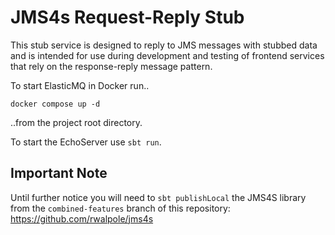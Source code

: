 # JMS4s Request-Reply Stub

This stub service is designed to reply to JMS messages with stubbed data and is intended for use during development and testing of frontend services that rely on the response-reply message pattern.

To start ElasticMQ in Docker run..
```
docker compose up -d
```
..from the project root directory.

To start the EchoServer use `sbt run`.

## Important Note
Until further notice you will need to `sbt publishLocal` the JMS4S library from the `combined-features` branch of this repository: https://github.com/rwalpole/jms4s
